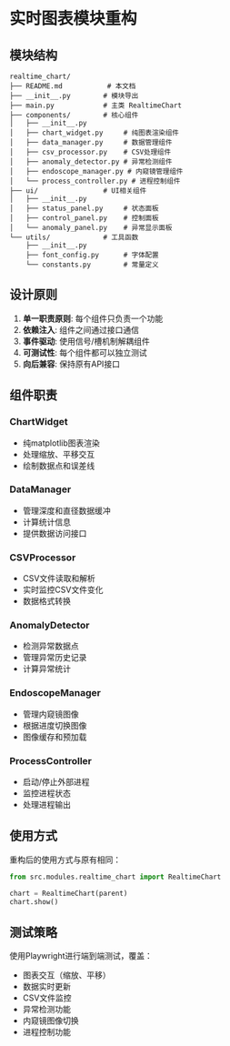 # 实时图表模块重构

## 模块结构

```
realtime_chart/
├── README.md           # 本文档
├── __init__.py        # 模块导出
├── main.py            # 主类 RealtimeChart
├── components/        # 核心组件
│   ├── __init__.py
│   ├── chart_widget.py     # 纯图表渲染组件
│   ├── data_manager.py     # 数据管理组件
│   ├── csv_processor.py    # CSV处理组件
│   ├── anomaly_detector.py # 异常检测组件
│   ├── endoscope_manager.py # 内窥镜管理组件
│   └── process_controller.py # 进程控制组件
├── ui/                # UI相关组件
│   ├── __init__.py
│   ├── status_panel.py     # 状态面板
│   ├── control_panel.py    # 控制面板
│   └── anomaly_panel.py    # 异常显示面板
└── utils/             # 工具函数
    ├── __init__.py
    ├── font_config.py      # 字体配置
    └── constants.py        # 常量定义
```

## 设计原则

1. **单一职责原则**: 每个组件只负责一个功能
2. **依赖注入**: 组件之间通过接口通信
3. **事件驱动**: 使用信号/槽机制解耦组件
4. **可测试性**: 每个组件都可以独立测试
5. **向后兼容**: 保持原有API接口

## 组件职责

### ChartWidget
- 纯matplotlib图表渲染
- 处理缩放、平移交互
- 绘制数据点和误差线

### DataManager
- 管理深度和直径数据缓冲
- 计算统计信息
- 提供数据访问接口

### CSVProcessor
- CSV文件读取和解析
- 实时监控CSV文件变化
- 数据格式转换

### AnomalyDetector
- 检测异常数据点
- 管理异常历史记录
- 计算异常统计

### EndoscopeManager
- 管理内窥镜图像
- 根据进度切换图像
- 图像缓存和预加载

### ProcessController
- 启动/停止外部进程
- 监控进程状态
- 处理进程输出

## 使用方式

重构后的使用方式与原有相同：

```python
from src.modules.realtime_chart import RealtimeChart

chart = RealtimeChart(parent)
chart.show()
```

## 测试策略

使用Playwright进行端到端测试，覆盖：
- 图表交互（缩放、平移）
- 数据实时更新
- CSV文件监控
- 异常检测功能
- 内窥镜图像切换
- 进程控制功能